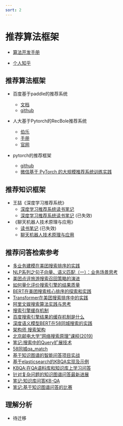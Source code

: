 ```yaml
---
sort: 2
---
```



# 推荐算法框架

* [算法开发手册](https://kg-nlp.github.io/Algorithm-Project-Manual/推荐系统/推荐算法框架.html)

* [个人知乎](https://www.zhihu.com/people/zhangyj-n)


## 推荐算法框架

* 百度基于paddle的推荐系统
    * [文档](https://paddlerec.readthedocs.io/en/latest/paddlerec/rec_background.html)
    * [github](https://github.com/PaddlePaddle/book/blob/develop/05.recommender_system/README.cn.md)

* 人大基于Pytorch的RecBole推荐系统
    * [伯乐](https://github.com/RUCAIBox/RecBole)
    * [手册](https://recbole.io/docs/#)
    * [官网](https://recbole.io/cn/subpackage.html)

* pytorch的推荐框架
    * [github](https://github.com/pytorch/torchrec)
    * [微信基于 PyTorch 的大规模推荐系统训练实践](https://mp.weixin.qq.com/s/CH-L-RfvHtGEj06_z-8xXQ)

## 推荐知识框架

* 王喆《深度学习推荐系统》
    * [深度学习推荐系统读书笔记](https://zhuanlan.zhihu.com/p/465086006)
    * [深度学习推荐系统读书笔记](https://note.youdao.com/s/68hO1KNa) (已失效)
* 《聊天机器人技术原理与应用》
    * [读书笔记](https://note.youdao.com/s/aOWKvyOd) (已失效)
    * [聊天机器人技术原理与应用](https://kg-nlp.github.io/Algorithm-Project-Manual/读书笔记/聊天机器人技术原理与应用.html)
    

## 推荐问答检索参考

* [多业务建模在美团搜索排序的实践](https://mp.weixin.qq.com/s/zVnE1NSs-DnUrQVksbDL8Q)
* [NLP系列之句子向量、语义匹配（一）：业务场景思考](https://zhuanlan.zhihu.com/p/387271169)
* [美团点评旅游搜索召回策略的演进](https://tech.meituan.com/2017/06/16/travel-search-strategy.html)
* [如何量化评价搜索引擎的结果质量](https://zhuanlan.zhihu.com/p/30910760)
* [BERT在美团搜索核心排序的探索和实践](https://tech.meituan.com/2020/07/09/bert-in-meituan-search.html)
* [Transformer在美团搜索排序中的实践](https://zhuanlan.zhihu.com/p/131590390)
* [阿里文娱搜索算法实践与思考](https://mp.weixin.qq.com/s/7hvYdOTnnw5pDDMx6N66Uw)
* [搜索引擎缓存机制](https://blog.csdn.net/qq_42233538/article/details/117909130)
* [百度搜索引擎结果的缓存机制是什么](https://zhuanlan.zhihu.com/p/100787213)
* [深度语义模型BERT在58同城搜索的实践](https://www.6aiq.com/article/1617063677499)
* [架构师 搜索架构](https://www.w3cschool.cn/architectroad/architectroad-implement-search-needs.html)
* [北京邮电大学“网络搜索原理”课程(2019)](https://github.com/fly51fly/Principle-of-Web-Search)
* [笔记:搜索中的Query扩展技术](https://note.youdao.com/s/3uUIYbsT)
* [58同城qa_match](https://github.com/wuba/qa_match)
* [基于知识图谱的智能问答项目实战](https://github.com/wangle1218/KBQA-for-Diagnosis)
* [基于elasticsearch的KBQA实现及示例](http://openkg.cn/tool/elasticsearch-kbqa)
* [KBQA:在QA语料库和知识库上学习问答](https://zhuanlan.zhihu.com/p/86128329)
* [针对复杂问题的知识图谱问答最新进展](https://zhuanlan.zhihu.com/p/134090164)
* [笔记:知识库问答KB-QA](https://note.youdao.com/s/73p2LW9f)
* [笔记:基于知识图谱问答的比赛](https://note.youdao.com/s/JsYeC31w)


## 理解分析

* 待迁移